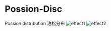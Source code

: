 # Possion-Disc
Possion distribution 泊松分布
![effect1](https://img-blog.csdnimg.cn/20190428145202841.gif)
![effect2](https://img-blog.csdnimg.cn/20190428163409341.gif)
